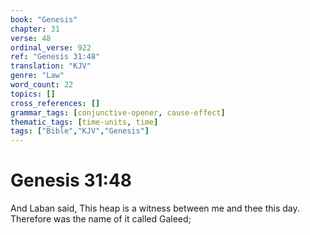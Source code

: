 ```yaml
---
book: "Genesis"
chapter: 31
verse: 48
ordinal_verse: 922
ref: "Genesis 31:48"
translation: "KJV"
genre: "Law"
word_count: 22
topics: []
cross_references: []
grammar_tags: [conjunctive-opener, cause-effect]
thematic_tags: [time-units, time]
tags: ["Bible","KJV","Genesis"]
---
```


# Genesis 31:48

And Laban said, This heap is a witness between me and thee this day. Therefore was the name of it called Galeed;
